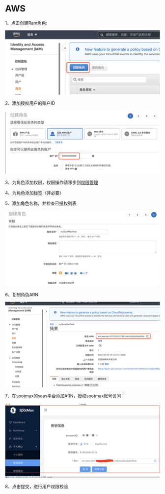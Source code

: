 # AWS

1、点击创建Ram角色:

![](../../.gitbook/assets/image%20%28185%29.png)

2、添加授权用户的账户ID

![](../../.gitbook/assets/image%20%28177%29.png)

3、为角色添加权限，权限操作请移步到[权限管理](https://docs.spotmaxtech.com/saas-gong-neng-jie-shao/quan-xian-guan-li/e-li-yun)

4、为角色添加标签（非必要）

5、添加角色名称，并检查已授权列表

![](../../.gitbook/assets/image%20%28179%29.png)

6、复制角色ARN

![](../../.gitbook/assets/image%20%28183%29.png)

7、在spotmax的saas平台添加ARN，授权spotmax账号访问：

![](../../.gitbook/assets/image%20%28197%29.png)

8、点击提交，进行用户权限校验

